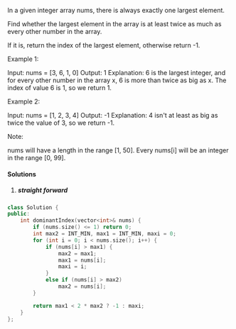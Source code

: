 In a given integer array nums, there is always exactly one largest element.

Find whether the largest element in the array is at least twice as much as every other number in the array.

If it is, return the index of the largest element, otherwise return -1.

Example 1:

Input: nums = [3, 6, 1, 0]
Output: 1
Explanation: 6 is the largest integer, and for every other number in the array x,
6 is more than twice as big as x.  The index of value 6 is 1, so we return 1.
 

Example 2:

Input: nums = [1, 2, 3, 4]
Output: -1
Explanation: 4 isn't at least as big as twice the value of 3, so we return -1.
 

Note:

nums will have a length in the range [1, 50].
Every nums[i] will be an integer in the range [0, 99].

#### Solutions

1. ##### straight forward

```c++
class Solution {
public:
    int dominantIndex(vector<int>& nums) {
        if (nums.size() <= 1) return 0;
        int max2 = INT_MIN, max1 = INT_MIN, maxi = 0;
        for (int i = 0; i < nums.size(); i++) {
            if (nums[i] > max1) {
                max2 = max1;
                max1 = nums[i];
                maxi = i;
            }
            else if (nums[i] > max2)
                max2 = nums[i];
        }

        return max1 < 2 * max2 ? -1 : maxi;
    }
};
```